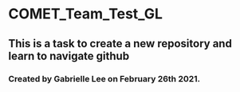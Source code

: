 # COMET_Team_Test_GL
## This is a task to create a new repository and learn to navigate github 

### Created by Gabrielle Lee on February 26th 2021.
